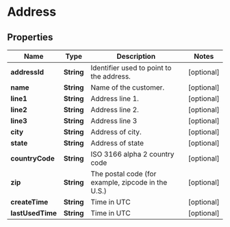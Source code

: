 

# Address


## Properties

| Name | Type | Description | Notes |
|------------ | ------------- | ------------- | -------------|
|**addressId** | **String** | Identifier used to point to the address. |  [optional] |
|**name** | **String** | Name of the customer. |  [optional] |
|**line1** | **String** | Address line 1. |  [optional] |
|**line2** | **String** | Address line 2. |  [optional] |
|**line3** | **String** | Address line 3 |  [optional] |
|**city** | **String** | Address of city. |  [optional] |
|**state** | **String** | Address of state |  [optional] |
|**countryCode** | **String** | ISO 3166 alpha 2 country code |  [optional] |
|**zip** | **String** | The postal code (for example, zipcode in the U.S.) |  [optional] |
|**createTime** | **String** | Time in UTC |  [optional] |
|**lastUsedTime** | **String** | Time in UTC |  [optional] |



